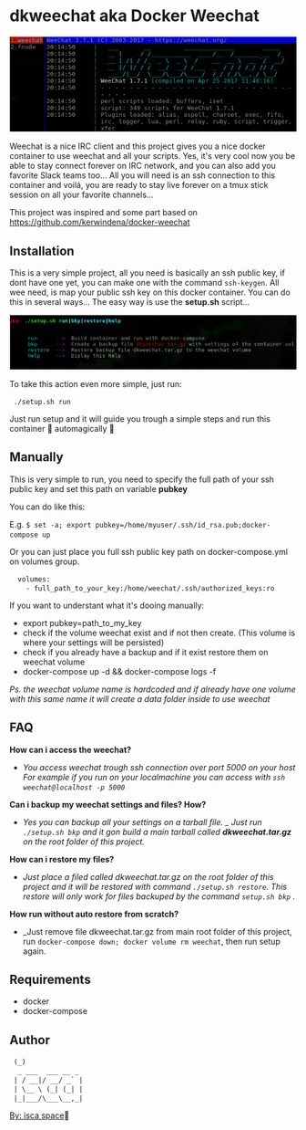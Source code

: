 # dkweechat aka Docker Weechat #


<p align="center">
  <img src="https://github.com/isca0/dkweechat/blob/master/shots/chatshot.png"/>
<!-- ![Docker Weechat Tmux](https://github.com/isca0/dkweechat/blob/master/shots/shot.png) --> 
</p>

Weechat is a nice IRC client and this project gives you a nice docker container to use weechat and all your scripts.
Yes, it's very cool now you be able to stay connect forever on IRC network, and you can also add you favorite Slack teams too... All you will need is an ssh connection to this container and voilá,
you are ready to stay live forever on a tmux stick session on all your favorite channels...

This project was inspired and some part based on https://github.com/kerwindena/docker-weechat

## Installation ##

This is a very simple project, all you need is basically an ssh public key, if dont have one yet,
you can make one with the command ```ssh-keygen```.
All wee need, is map your public ssh key on this docker container.
You can do this in several ways... The easy way is use the **setup.sh** script...

<p align="center">
  <img src="https://github.com/isca0/dkweechat/blob/master/shots/setup.png"/>
</p>

To take this action even more simple, just run:

 ```
  ./setup.sh run
 ```

Just run setup and it will guide you trough a simple steps and run this container :crystal_ball: automagically :crystal_ball:


## Manually

This is very simple to run, you need to specify the full path of your ssh public key and set this path on
variable **pubkey**

You can do like this:

E.g. ```$ set -a; export pubkey=/home/myuser/.ssh/id_rsa.pub;docker-compose up```

Or you can just place you full ssh public key path on docker-compose.yml on volumes group.

```
  volumes:
    - full_path_to_your_key:/home/weechat/.ssh/authorized_keys:ro

```

If you want to understant what it's dooing manually:

  * export pubkey=path_to_my_key
  * check if the volume weechat exist and if not  then create. (This volume is where your settings will be persisted)
  * check if you already have a backup and if it exist restore them on weechat volume
  * docker-compose up -d && docker-compose logs -f
  
_Ps. the weechat volume name is hardcoded and if already have one volume with this same name it will create a data folder inside to use weechat_


## FAQ ##

**How can i access the weechat?**

- _You access weechat trough ssh connection over port 5000 on your host_
_For example if you run on your localmachine you can access with ```ssh weechat@localhost -p 5000```_

**Can i backup my weechat settings and files? How?**

- _Yes you can backup all your settings on a tarball file.
_ Just run ```./setup.sh bkp``` and it gon build a main tarball called **dkweechat.tar.gz** on the root folder of this project._

**How can i restore my files?**

- _Just place a filed called dkweechat.tar.gz on the root folder of this project and it will be restored with command ```./setup.sh restore```._
_This restore will only work for files backuped by the command ```setup.sh bkp``` ._

**How run without auto restore from scratch?**

- _Just remove file dkweechat.tar.gz from main root folder of this project, run ```docker-compose down; docker volume rm weechat```, then run setup again.


## Requirements ##

 * docker
 * docker-compose

## Author ##


```_               
 (_)              
  _ ___  ___ __ _ 
 | / __|/ __/ _` |
 | \__ \ (_| (_| |
 |_|___/\___\__,_|
 ```
[By: isca space](isca.space):robot:



